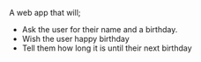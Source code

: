 A web app that will;
- Ask the user for their name and a birthday.
- Wish the user happy birthday
- Tell them how long it is until their next birthday 
